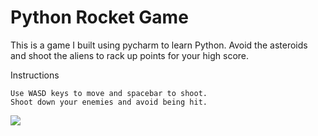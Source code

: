 # Python Rocket Game
This is a game I built using pycharm to learn Python. Avoid the asteroids and shoot the aliens to rack up points for your high score.

Instructions
```
Use WASD keys to move and spacebar to shoot.
Shoot down your enemies and avoid being hit.
```

![](doc/Rocket_Demo.gif)

